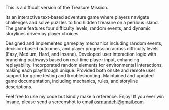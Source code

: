 This is a difficult version of the Treasure Mission. 

Its an interactive text-based adventure game where players navigate challenges and solve puzzles to find hidden treasure on a perilous island. The game features four difficulty levels, random events, and dynamic storylines driven by player choices.

Designed and implemented gameplay mechanics including random events, decision-based outcomes, and player progression across difficulty levels (Easy, Medium, Hard, and Insane).
Developed user interaction logic with branching pathways based on real-time player input, enhancing replayability.
Incorporated random elements for environmental interactions, making each playthrough unique.
Provided both onsite and remote user support for game testing and troubleshooting.
Maintained and updated game documentation, including mechanics, rules, and storyline descriptions.

Feel free to use my code but kindly make a reference.
Enjoy!
If you ever win Insane, please send a screenshot to email osmundehi@gmail.com
